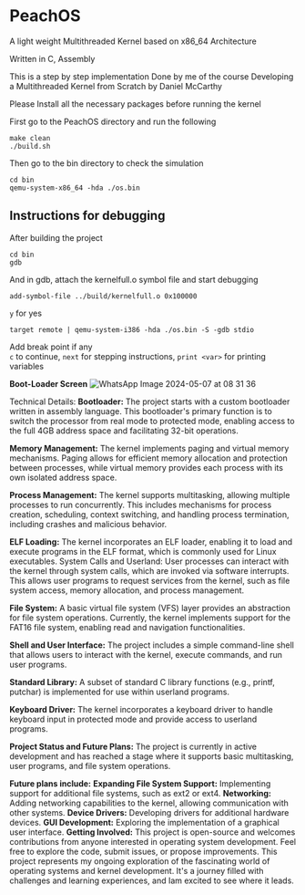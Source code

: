# PeachOS
A light weight Multithreaded Kernel based on x86_64 Architecture

Written in C, Assembly 

This is a step by step implementation Done by me of the course Developing a Multithreaded Kernel from Scratch by Daniel McCarthy 

Please Install all the necessary packages before running the kernel

First go to the PeachOS directory and run the following

```
make clean
./build.sh
```

Then go to the bin directory to check the simulation
```
cd bin
qemu-system-x86_64 -hda ./os.bin
```
## Instructions for debugging

After building the project 
```
cd bin
gdb
```
And in gdb, attach the kernelfull.o symbol file and start debugging
```
add-symbol-file ../build/kernelfull.o 0x100000
```
```y``` for yes
```
target remote | qemu-system-i386 -hda ./os.bin -S -gdb stdio
```
Add break point if any  
```c``` to continue, ```next``` for stepping instructions, ```print <var>``` for printing variables


**Boot-Loader Screen**
![WhatsApp Image 2024-05-07 at 08 31 36](https://github.com/satvikviriyala/PeachOS/assets/94317660/8bdf140b-d093-4d30-bebd-d9465ff4f144)



Technical Details:
**Bootloader:** The project starts with a custom bootloader written in assembly language. This bootloader's primary function is to switch the processor from real mode to protected mode, enabling access to the full 4GB address space and facilitating 32-bit operations.

**Memory Management:** The kernel implements paging and virtual memory mechanisms. Paging allows for efficient memory allocation and protection between processes, while virtual memory provides each process with its own isolated address space.

**Process Management:** The kernel supports multitasking, allowing multiple processes to run concurrently. This includes mechanisms for process creation, scheduling, context switching, and handling process termination, including crashes and malicious behavior.

**ELF Loading:** The kernel incorporates an ELF loader, enabling it to load and execute programs in the ELF format, which is commonly used for Linux executables.
System Calls and Userland: User processes can interact with the kernel through system calls, which are invoked via software interrupts. This allows user programs to request services from the kernel, such as file system access, memory allocation, and process management.

**File System:** A basic virtual file system (VFS) layer provides an abstraction for file system operations. Currently, the kernel implements support for the FAT16 file system, enabling read and navigation functionalities.

**Shell and User Interface:** The project includes a simple command-line shell that allows users to interact with the kernel, execute commands, and run user programs.

**Standard Library:** A subset of standard C library functions (e.g., printf, putchar) is implemented for use within userland programs.

**Keyboard Driver:** The kernel incorporates a keyboard driver to handle keyboard input in protected mode and provide access to userland programs.

**Project Status and Future Plans:**
The project is currently in active development and has reached a stage where it supports basic multitasking, user programs, and file system operations.

**Future plans include:**
**Expanding File System Support:** Implementing support for additional file systems, such as ext2 or ext4.
**Networking:** Adding networking capabilities to the kernel, allowing communication with other systems.
**Device Drivers:** Developing drivers for additional hardware devices.
**GUI Development:** Exploring the implementation of a graphical user interface.
**Getting Involved:**
This project is open-source and welcomes contributions from anyone interested in operating system development. Feel free to explore the code, submit issues, or propose improvements.
This project represents my ongoing exploration of the fascinating world of operating systems and kernel development. It's a journey filled with challenges and learning experiences, and Iam excited to see where it leads.

